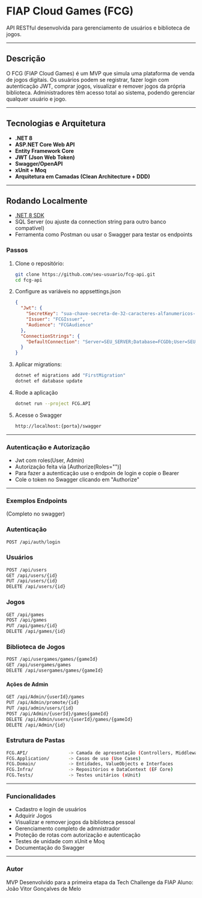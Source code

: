 # FIAP Cloud Games (FCG)

API RESTful desenvolvida para gerenciamento de usuários e biblioteca de jogos.

---

## Descrição

O FCG (FIAP Cloud Games) é um MVP que simula uma plataforma de venda de jogos digitais. 
Os usuários podem se registrar, fazer login com autenticação JWT, comprar jogos, visualizar e remover jogos da própria biblioteca. Administradores têm acesso total ao sistema, podendo gerenciar qualquer usuário e jogo.

---

## Tecnologias e Arquitetura

- **.NET 8**
- **ASP.NET Core Web API**
- **Entity Framework Core**
- **JWT (Json Web Token)**
- **Swagger/OpenAPI**
- **xUnit + Moq**
- **Arquitetura em Camadas (Clean Architecture + DDD)**

---

## Rodando Localmente

- [.NET 8 SDK](https://dotnet.microsoft.com/en-us/download/dotnet/8.0)
- SQL Server (ou ajuste da connection string para outro banco compatível)
- Ferramenta como Postman ou usar o Swagger para testar os endpoints

### Passos

1. Clone o repositório:

   ```bash
   git clone https://github.com/seu-usuario/fcg-api.git
   cd fcg-api

2. Configure as variáveis no appsettings.json
   ```json
   {
     "Jwt": {
       "SecretKey": "sua-chave-secreta-de-32-caracteres-alfanumericos-no-minimo",
       "Issuer": "FCGIssuer",
       "Audience": "FCGAudience"
     },
     "ConnectionStrings": {
       "DefaultConnection": "Server=SEU_SERVER;Database=FCGDb;User=SEU_USUARIO;Password=SUA_SENHA;"
     }
   }
   ```
   
3. Aplicar migrations:
   ```bash
   dotnet ef migrations add "FirstMigration"
   dotnet ef database update
   
4. Rode a aplicação
   ```bash
   dotnet run --project FCG.API
   
5. Acesse o Swagger
   ```bash
   http://localhost:{porta}/swagger
---

### Autenticação e Autorização
 - Jwt com roles(User, Admin)
 - Autorização feita via [Authorize(Roles="")]
 - Para fazer a autenticação use o endpoin de login e copie o Bearer
 - Cole o token no Swagger clicando em "Authorize"
---

### Exemplos Endpoints
(Completo no swagger)

### Autenticação

```bash
POST /api/auth/login
```

### Usuários

```bash
POST /api/users
GET /api/users/{id}
PUT /api/users/{id}
DELETE /api/users/{id}
```

### Jogos

```bash
GET /api/games
POST /api/games
PUT /api/games/{id}
DELETE /api/games/{id}
```

### Biblioteca de Jogos

```bash
POST /api/usergames/games/{gameId}
GET /api/usergames/games
DELETE /api/usergames/games/{gameId}
```

#### Ações de Admin

```bash
GET /api/Admin/{userId}/games
PUT /api/Admin/promote/{id}
PUT /api/admin/users/{id}
POST /api/Admin/{userId}/games{gameId}
DELETE /api/Admin/users/{userId}/games/{gameId}
DELETE /api/Admin/{id}
```

### Estrutura de Pastas
```bash
FCG.API/               -> Camada de apresentação (Controllers, Middlewares)
FCG.Application/       -> Casos de uso (Use Cases)
FCG.Domain/            -> Entidades, ValueObjects e Interfaces
FCG.Infra/             -> Repositórios e DataContext (EF Core)
FCG.Tests/             -> Testes unitários (xUnit)
```
---

### Funcionalidades
- Cadastro e login de usuários
- Adquirir Jogos
- Visualizar e remover jogos da biblioteca pessoal
- Gerenciamento completo de admnistrador
- Proteção de rotas com autorização e autenticação
- Testes de unidade com xUnit e Moq
- Documentação do Swagger
---

### Autor
MVP Desenvolvido para a primeira etapa da Tech Challenge da FIAP
Aluno: João Vitor Gonçalves de Melo
